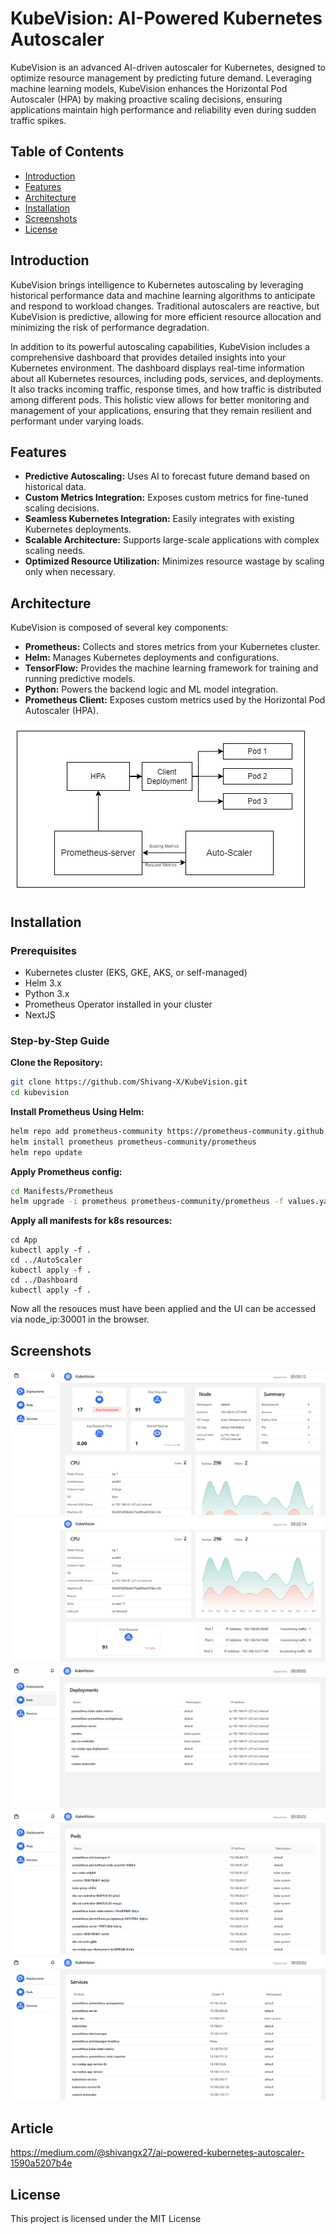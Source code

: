 # KubeVision: AI-Powered Kubernetes Autoscaler

KubeVision is an advanced AI-driven autoscaler for Kubernetes, designed to optimize resource management by predicting future demand. Leveraging machine learning models, KubeVision enhances the Horizontal Pod Autoscaler (HPA) by making proactive scaling decisions, ensuring applications maintain high performance and reliability even during sudden traffic spikes.

## Table of Contents

- [Introduction](#introduction)
- [Features](#features)
- [Architecture](#architecture)
- [Installation](#installation)
- [Screenshots](#screenshots)
- [License](#license)

## Introduction

KubeVision brings intelligence to Kubernetes autoscaling by leveraging historical performance data and machine learning algorithms to anticipate and respond to workload changes. Traditional autoscalers are reactive, but KubeVision is predictive, allowing for more efficient resource allocation and minimizing the risk of performance degradation.

In addition to its powerful autoscaling capabilities, KubeVision includes a comprehensive dashboard that provides detailed insights into your Kubernetes environment. The dashboard displays real-time information about all Kubernetes resources, including pods, services, and deployments. It also tracks incoming traffic, response times, and how traffic is distributed among different pods. This holistic view allows for better monitoring and management of your applications, ensuring that they remain resilient and performant under varying loads.

## Features

- **Predictive Autoscaling:** Uses AI to forecast future demand based on historical data.
- **Custom Metrics Integration:** Exposes custom metrics for fine-tuned scaling decisions.
- **Seamless Kubernetes Integration:** Easily integrates with existing Kubernetes deployments.
- **Scalable Architecture:** Supports large-scale applications with complex scaling needs.
- **Optimized Resource Utilization:** Minimizes resource wastage by scaling only when necessary.

## Architecture

KubeVision is composed of several key components:

- **Prometheus:** Collects and stores metrics from your Kubernetes cluster.
- **Helm:** Manages Kubernetes deployments and configurations.
- **TensorFlow:** Provides the machine learning framework for training and running predictive models.
- **Python:** Powers the backend logic and ML model integration.
- **Prometheus Client:** Exposes custom metrics used by the Horizontal Pod Autoscaler (HPA).

![alt text](<Demo/Architecture.jpg>)

## Installation

### Prerequisites

- Kubernetes cluster (EKS, GKE, AKS, or self-managed)
- Helm 3.x
- Python 3.x
- Prometheus Operator installed in your cluster
- NextJS

### Step-by-Step Guide

**Clone the Repository:**

```bash
git clone https://github.com/Shivang-X/KubeVision.git
cd kubevision
```

**Install Prometheus Using Helm:**

```bash
helm repo add prometheus-community https://prometheus-community.github.io/helm-charts
helm install prometheus prometheus-community/prometheus
helm repo update
```

**Apply Prometheus config:**

```bash
cd Manifests/Prometheus
helm upgrade -i prometheus prometheus-community/prometheus -f values.yaml
```

**Apply all manifests for k8s resources:**
```
cd App
kubectl apply -f .
cd ../AutoScaler
kubectl apply -f .
cd ../Dashboard
kubectl apply -f .
```

Now all the resouces must have been applied and the UI can be accessed via node_ip:30001 in the browser.

## Screenshots
![alt text](<Demo/image1.png>)
![alt text](<Demo/image2.png>)
![alt text](<Demo/image3.png>)
![alt text](<Demo/image4.png>)
![alt text](<Demo/image5.png>)

## Article
https://medium.com/@shivangx27/ai-powered-kubernetes-autoscaler-1590a5207b4e

## License
This project is licensed under the MIT License 
